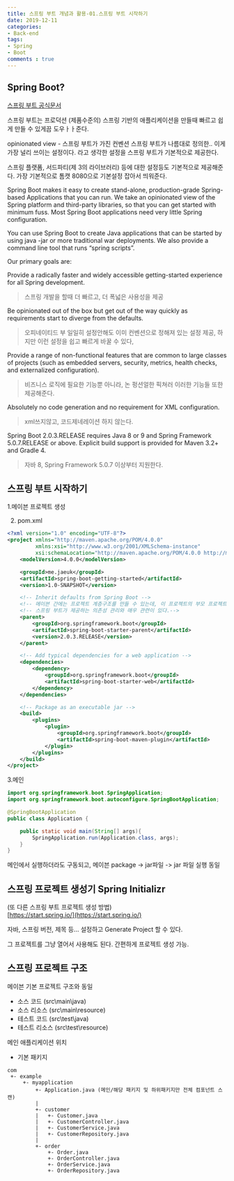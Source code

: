 ```yaml
---
title: 스프링 부트 개념과 활용-01.스프링 부트 시작하기
date: 2019-12-11
categories:
- Back-end
tags:
- Spring 
- Boot
comments : true
---
```


## Spring Boot?

[스프링 부트 공식문서](https://docs.spring.io/spring-boot/docs/2.0.3.RELEASE/reference/htmlsingle/#getting-started-introducing-spring-boot)


스프링 부트는 프로덕션 (제품수준의) 스프링 기반의 애플리케이션을 만들때 빠르고 쉽게 만들 수 있게끔 도우ㅏㅏ준다.



opinionated view - 스프링 부트가 가진 컨벤션 스프링 부트가 나름대로 정의한.. 이게 가장 널리 쓰이는 설정이다. 라고 생각한 설정을 스프링 부트가 기본적으로 제공한다.

스프링 플랫폼, 서드파티(제 3의 라이브러리) 등에 대한 설정등도 기본적으로 제공해준다. 가장 기본적으로 톰캣 8080으로 기본설정 잡아서 띄워준다.

Spring Boot makes it easy to create stand-alone, production-grade Spring-based Applications that you can run. We take an opinionated view of the Spring platform and third-party libraries, so that you can get started with minimum fuss. Most Spring Boot applications need very little Spring configuration.

You can use Spring Boot to create Java applications that can be started by using java -jar or more traditional war deployments. We also provide a command line tool that runs “spring scripts”.

Our primary goals are:

Provide a radically faster and widely accessible getting-started experience for all Spring development.
> 스프링 개발을 할때 더 빠르고, 더 폭넓은 사용성을 제공

Be opinionated out of the box but get out of the way quickly as requirements start to diverge from the defaults.
>오피네이티드 부 일일히 설정안해도 이미 컨벤션으로 정해져 있는 설정 제공, 하지만 이런 설정을 쉽고 빠르게 바꿀 수 있다,


Provide a range of non-functional features that are common to large classes of projects (such as embedded servers, security, metrics, health checks, and externalized configuration).
>비즈니스 로직에 필요한 기능뿐 아니라, 논 펑션얼한 픽쳐러 이러한 기능들 또한 제공해준다. 

Absolutely no code generation and no requirement for XML configuration.
>xml쓰지않고, 코드제네레이션 하지 않는다.


Spring Boot 2.0.3.RELEASE requires Java 8 or 9 and Spring Framework 5.0.7.RELEASE or above. Explicit build support is provided for Maven 3.2+ and Gradle 4.
>자바 8, Spring Framework 5.0.7 이상부터 지원한다.

## 스프링 부트 시작하기

1.메이븐 프로젝트 생성

2. pom.xml 
~~~xml
<?xml version="1.0" encoding="UTF-8"?>
<project xmlns="http://maven.apache.org/POM/4.0.0"
         xmlns:xsi="http://www.w3.org/2001/XMLSchema-instance"
         xsi:schemaLocation="http://maven.apache.org/POM/4.0.0 http://maven.apache.org/xsd/maven-4.0.0.xsd">
    <modelVersion>4.0.0</modelVersion>

    <groupId>me.jaeuk</groupId>
    <artifactId>spring-boot-getting-started</artifactId>
    <version>1.0-SNAPSHOT</version>

    <!-- Inherit defaults from Spring Boot -->
    <!-- 메이븐 간에는 프로젝트 계층구조를 만들 수 있는데, 이 프로젝트의 부모 프로젝트를 지정해준 것 (spring-boot-starter-parent) -->
    <!-- 스프링 부트가 제공하는 의존성 관리와 매우 관련이 있다.-->
    <parent>
        <groupId>org.springframework.boot</groupId>
        <artifactId>spring-boot-starter-parent</artifactId>
        <version>2.0.3.RELEASE</version>
    </parent>

    <!-- Add typical dependencies for a web application -->
    <dependencies>
        <dependency>
            <groupId>org.springframework.boot</groupId>
            <artifactId>spring-boot-starter-web</artifactId>
        </dependency>
    </dependencies>

    <!-- Package as an executable jar -->
    <build>
        <plugins>
            <plugin>
                <groupId>org.springframework.boot</groupId>
                <artifactId>spring-boot-maven-plugin</artifactId>
            </plugin>
        </plugins>
    </build>
</project>
~~~

3.메인
~~~java
import org.springframework.boot.SpringApplication;
import org.springframework.boot.autoconfigure.SpringBootApplication;

@SpringBootApplication
public class Application {

    public static void main(String[] args){
        SpringApplication.run(Application.class, args);
    }
}
~~~

메인에서 실행하더라도 구동되고, 메이븐 package -> jar파일 -> jar 파일 실행 동일 


## 스프링 프로젝트 생성기 Spring Initializr 

(또 다른 스프링 부트 프로젝트 생성 방법)           
[https://start.spring.io/](https://start.spring.io/)          

자바, 스프링 버전, 제목 등... 설정하고 Generate Project 할 수 있다.         

그 프로젝트를 그냥 열어서 사용해도 된다. 간편하게 프로젝트 생성 가능.       


## 스프링 프로젝트 구조

메이븐 기본 프로젝트 구조와 동일
- 소스 코드 (src\main\java)
- 소스 리소스 (src\main\resource)
- 테스트 코드 (src\test\java)
- 테스트 리소스 (src\test\resource)


메인 애플리케이션 위치      
- 기본 패키지
~~~
com
 +- example
     +- myapplication
         +- Application.java (메인/해당 패키지 및 하위패키지만 전체 컴포넌트 스캔)
         |
         +- customer
         |   +- Customer.java
         |   +- CustomerController.java
         |   +- CustomerService.java
         |   +- CustomerRepository.java
         |
         +- order
             +- Order.java
             +- OrderController.java
             +- OrderService.java
             +- OrderRepository.java
~~~   


